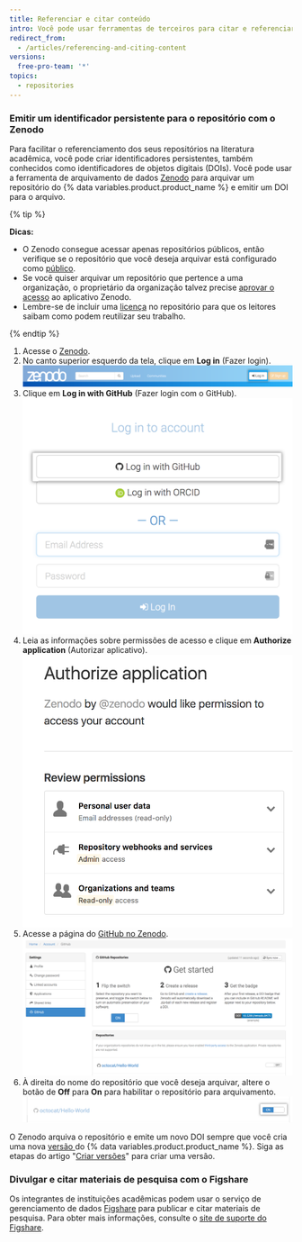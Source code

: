 ```yaml
---
title: Referenciar e citar conteúdo
intro: Você pode usar ferramentas de terceiros para citar e referenciar conteúdo no GitHub.
redirect_from:
  - /articles/referencing-and-citing-content
versions:
  free-pro-team: '*'
topics:
  - repositories
---
```


### Emitir um identificador persistente para o repositório com o Zenodo

Para facilitar o referenciamento dos seus repositórios na literatura acadêmica, você pode criar identificadores persistentes, também conhecidos como identificadores de objetos digitais (DOIs). Você pode usar a ferramenta de arquivamento de dados [Zenodo](https://zenodo.org/about) para arquivar um repositório do {% data variables.product.product_name %} e emitir um DOI para o arquivo.

{% tip %}

**Dicas:**
- O Zenodo consegue acessar apenas repositórios públicos, então verifique se o repositório que você deseja arquivar está configurado como [público](/articles/making-a-private-repository-public).
- Se você quiser arquivar um repositório que pertence a uma organização, o proprietário da organização talvez precise [aprovar o acesso](/articles/approving-oauth-apps-for-your-organization) ao aplicativo Zenodo.
- Lembre-se de incluir uma [licença](/articles/open-source-licensing) no repositório para que os leitores saibam como podem reutilizar seu trabalho.

{% endtip %}

1. Acesse o [Zenodo](http://zenodo.org/).
2. No canto superior esquerdo da tela, clique em **Log in** (Fazer login). ![Botão de login do Zenodo](/assets/images/help/repository/zenodo_login.png)
3. Clique em **Log in with GitHub** (Fazer login com o GitHub). ![Login no Zenodo com o GitHub](/assets/images/help/repository/zenodo_login_with_github.png)
4. Leia as informações sobre permissões de acesso e clique em **Authorize application** (Autorizar aplicativo). ![Autorizar o Zenodo](/assets/images/help/repository/zenodo_authorize.png)
5. Acesse a página do [GitHub no Zenodo](https://zenodo.org/account/settings/github/). ![Página do GitHub no Zenodo](/assets/images/help/repository/zenodo_github_page.png)
6. À direita do nome do repositório que você deseja arquivar, altere o botão de **Off** para **On** para habilitar o repositório para arquivamento. ![Habilitar arquivamento do Zenodo no repositório](/assets/images/help/repository/zenodo_toggle_on.png)

O Zenodo arquiva o repositório e emite um novo DOI sempre que você cria uma nova [versão ](/articles/about-releases/) do {% data variables.product.product_name %}. Siga as etapas do artigo "[Criar versões](/articles/creating-releases/)" para criar uma versão.

### Divulgar e citar materiais de pesquisa com o Figshare

Os integrantes de instituições acadêmicas podem usar o serviço de gerenciamento de dados [Figshare](http://figshare.com) para publicar e citar materiais de pesquisa. Para obter mais informações, consulte o [site de suporte do Figshare](https://knowledge.figshare.com/articles/item/how-to-connect-figshare-with-your-github-account).
